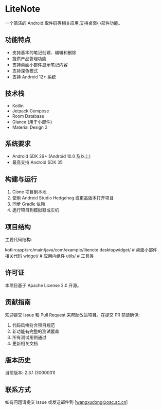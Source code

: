 # LiteNote

一个简洁的 Android 取件码等相关应用,支持桌面小部件功能。

## 功能特点

- 支持基本的笔记创建、编辑和删除
- 提供产品管理功能
- 支持桌面小部件显示笔记内容
- 支持深色模式
- 支持 Android 12+ 系统

## 技术栈

- Kotlin
- Jetpack Compose
- Room Database
- Glance (用于小部件)
- Material Design 3

## 系统要求

- Android SDK 29+ (Android 10.0 及以上)
- 最高支持 Android SDK 35

## 构建与运行

1. Clone 项目到本地
2. 使用 Android Studio Hedgehog 或更高版本打开项目
3. 同步 Gradle 依赖
4. 运行项目到模拟器或实机

## 项目结构

主要代码结构:

kotlin:app/src/main/java/com/example/litenote
desktopwidget/ # 桌面小部件相关代码
widget/ # 应用内组件
utils/ # 工具类

## 许可证

本项目基于 Apache License 2.0 开源。

## 贡献指南

欢迎提交 Issue 和 Pull Request 来帮助改进项目。在提交 PR 前请确保:

1. 代码风格符合项目规范
2. 新功能有完整的测试覆盖
3. 所有测试用例通过
4. 更新相关文档

## 版本历史

当前版本: 2.3.1 (3000031)

## 联系方式

如有问题请提交 Issue 或发送邮件到 [wangxudong@oac.ac.cn]
```

